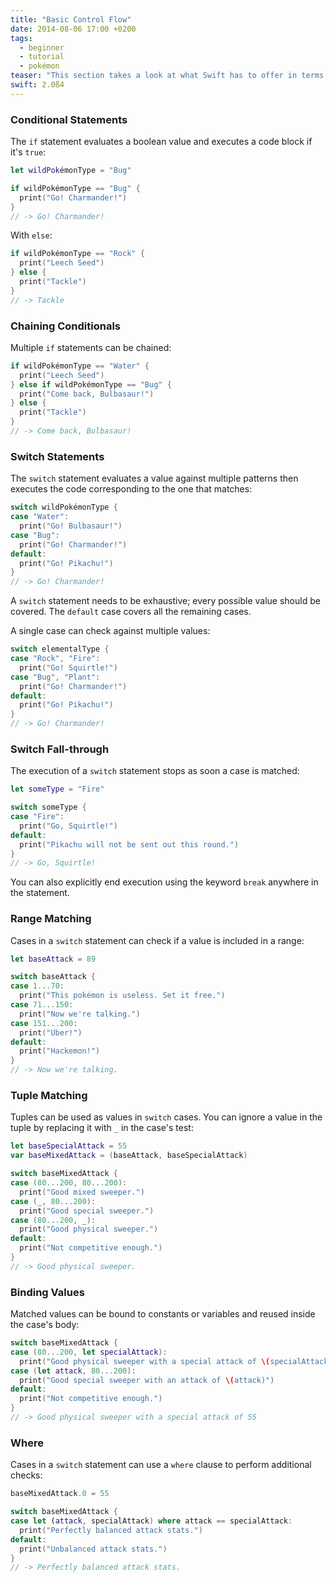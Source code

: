 ```yaml
---
title: "Basic Control Flow"
date: 2014-08-06 17:00 +0200
tags:
  - beginner
  - tutorial
  - pokémon
teaser: "This section takes a look at what Swift has to offer in terms of control flow, an essential part of every programming language. In this first part we will look at 'if' and 'switch' statements."
swift: 2.0ß4
---
```


### Conditional Statements

The `if` statement evaluates a boolean value and executes a code block if it's `true`:

~~~swift
let wildPokémonType = "Bug"

if wildPokémonType == "Bug" {
  print("Go! Charmander!")
}
// -> Go! Charmander!
~~~

With `else`:

~~~swift
if wildPokémonType == "Rock" {
  print("Leech Seed")
} else {
  print("Tackle")
}
// -> Tackle
~~~

### Chaining Conditionals

Multiple `if` statements can be chained:

~~~swift
if wildPokémonType == "Water" {
  print("Leech Seed")
} else if wildPokémonType == "Bug" {
  print("Come back, Bulbasaur!")
} else {
  print("Tackle")
}
// -> Come back, Bulbasaur!
~~~

### Switch Statements

The `switch` statement evaluates a value against multiple patterns then executes the code corresponding to the one that matches:

~~~swift
switch wildPokémonType {
case "Water":
  print("Go! Bulbasaur!")
case "Bug":
  print("Go! Charmander!")
default:
  print("Go! Pikachu!")
}
// -> Go! Charmander!
~~~

A `switch` statement needs to be exhaustive; every possible value should be covered. The `default` case covers all the remaining cases.

A single case can check against multiple values:

~~~swift
switch elementalType {
case "Rock", "Fire":
  print("Go! Squirtle!")
case "Bug", "Plant":
  print("Go! Charmander!")
default:
  print("Go! Pikachu!")
}
// -> Go! Charmander!
~~~

### Switch Fall-through

The execution of a `switch` statement stops as soon a case is matched:

~~~swift
let someType = "Fire"

switch someType {
case "Fire":
  print("Go, Squirtle!")
default:
  print("Pikachu will not be sent out this round.")
}
// -> Go, Squirtle!
~~~

You can also explicitly end execution using the keyword `break` anywhere in the statement.

### Range Matching

Cases in a `switch` statement can check if a value is included in a range:

~~~swift
let baseAttack = 89

switch baseAttack {
case 1...70:
  print("This pokémon is useless. Set it free.")
case 71...150:
  print("Now we're talking.")
case 151...200:
  print("Uber!")
default:
  print("Hackemon!")
}
// -> Now we're talking.
~~~

### Tuple Matching

Tuples can be used as values in `switch` cases. You can ignore a value in the tuple by replacing it with `_` in the case's test:

~~~swift
let baseSpecialAttack = 55
var baseMixedAttack = (baseAttack, baseSpecialAttack)

switch baseMixedAttack {
case (80...200, 80...200):
  print("Good mixed sweeper.")
case (_, 80...200):
  print("Good special sweeper.")
case (80...200, _):
  print("Good physical sweeper.")
default:
  print("Not competitive enough.")
}
// -> Good physical sweeper.
~~~

### Binding Values

Matched values can be bound to constants or variables and reused inside the case's body:

~~~swift
switch baseMixedAttack {
case (80...200, let specialAttack):
  print("Good physical sweeper with a special attack of \(specialAttack)")
case (let attack, 80...200):
  print("Good special sweeper with an attack of \(attack)")
default:
  print("Not competitive enough.")
}
// -> Good physical sweeper with a special attack of 55
~~~

### Where

Cases in a `switch` statement can use a `where` clause to perform additional checks:

~~~swift
baseMixedAttack.0 = 55

switch baseMixedAttack {
case let (attack, specialAttack) where attack == specialAttack:
  print("Perfectly balanced attack stats.")
default:
  print("Unbalanced attack stats.")
}
// -> Perfectly balanced attack stats.
~~~
